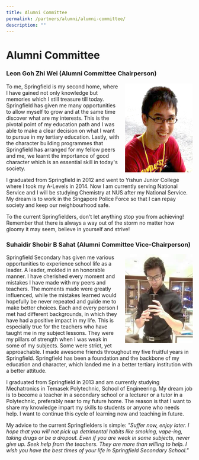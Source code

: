 ```yaml
---
title: Alumni Committee
permalink: /partners/alumni/alumni-committee/
description: ""
---
```


# **Alumni Committee**

###   Leon Goh Zhi Wei (Alumni Committee Chairperson)  
  
<img src="/images/Alumni_Chairperson.jpg" style="width:183px;height:240px;margin-left:15px;" align = "right">


To me, Springfield is my second home, where I have gained not only knowledge but memories which I still treasure till today. Springfield has given me many opportunities to allow myself to grow and at the same time discover what are my interests. This is the pivotal point of my education path and I was able to make a clear decision on what I want to pursue in my tertiary education. Lastly, with the character building programmes that Springfield has arranged for my fellow peers and me, we learnt the importance of good character which is an essential skill in today's society. 

I graduated from Springfield in 2012 and went to Yishun Junior College where I took my A-Levels in 2014. Now I am currently serving National Service and I will be studying Chemistry at NUS after my National Service. My dream is to work in the Singapore Police Force so that I can repay society and keep our neighbourhood safe.

To the current Springfielders, don't let anything stop you from achieving! Remember that there is always a way out of the storm no matter how gloomy it may seem, believe in yourself and strive!

### Suhaidir Shobir B Sahat (Alumni Committee Vice-Chairperson)

<img src="/images/Alumni_ViceChairperson%202.jpg" style="width:183px;height:240px;margin-left:15px;" align = "right">

Springfield Secondary has given me various opportunities to experience school life as a leader. A leader, molded in an honorable manner. I have cherished every moment and mistakes I have made with my peers and teachers. The moments made were greatly influenced, while the mistakes learned would hopefully be never repeated and guide me to make better choices. Each and every person I met had different backgrounds, in which they have had a positive impact in my life. This is especially true for the teachers who have taught me in my subject lessons. They were my pillars of strength when I was weak in some of my subjects. Some were strict, yet approachable. I made awesome friends throughout my five fruitful years in Springfield. Springfield has been a foundation and the backbone of my education and character, which landed me in a better tertiary institution with a better attitude.

I graduated from Springfield in 2013 and am currently studying Mechatronics in Temasek Polytechnic, School of Engineering. My dream job is to become a teacher in a secondary school or a lecturer or a tutor in a Polytechnic, preferably near to my future home. The reason is that I want to share my knowledge impart my skills to students or anyone who needs help. I want to continue this cycle of learning now and teaching in future.

My advice to the current Springfielders is simple: _"Suffer now, enjoy later. I hope that you will not pick up detrimental habits like smoking, vape-ing, taking drugs or be a dropout. Even if you are weak in some subjects, never give up. Seek help from the teachers. They are more than willing to help. I wish you have the best times of your life in Springfield Secondary School."_